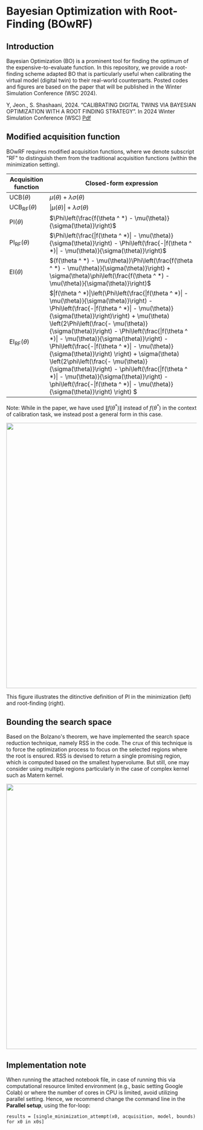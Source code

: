 # **Bayesian Optimization with Root-Finding (BOwRF)**

## Introduction
Bayesian Optimization (BO) is a prominent tool for finding the optimum of the expensive-to-evaluate function. In this repository, we provide a root-finding scheme adapted BO that is particularly useful when calibrating the virtual model (digital twin) to their real-world counterparts. Posted codes and figures are based on the paper that will be published in the Winter Simulation Conference (WSC 2024).

Y, Jeon., S. Shashaani,  2024. “CALIBRATING DIGITAL TWINS VIA BAYESIAN OPTIMIZATION WITH A ROOT FINDING STRATEGY”. In 2024 Winter Simulation Conference (WSC)
[Pdf](https://shashaani.wordpress.ncsu.edu/files/2024/05/wsc24-dt.pdf)

## Modified acquisition function
BOwRF requires modified acquisition functions, where we denote subscript "RF" to distinguish them from the traditional acquisition functions (within the minimization setting).

| Acquisition function | Closed-form expression |
|-----------------|-----------------|
| $\text{UCB}(\theta)$    | $\mu(\theta) + \lambda \sigma(\theta)$   |
| $\text{UCB}_{\text{RF}}(\theta)$    | $\|\mu(\theta)\| + \lambda \sigma(\theta)$   |
| $\text{PI}(\theta)$    | $\Phi\left(\frac{f(\theta ^ *) - \mu(\theta)}{\sigma(\theta)}\right)$  |
| $\text{PI}_{\text{RF}}(\theta)$    | $\Phi\left(\frac{\|f(\theta ^ *)\| - \mu(\theta)}{\sigma(\theta)}\right) - \Phi\left(\frac{-\|f(\theta ^ *)\| - \mu(\theta)}{\sigma(\theta)}\right)$  |
| $\text{EI}(\theta)$    | $(f(\theta ^ *) - \mu(\theta))\Phi\left(\frac{f(\theta ^ *) - \mu(\theta)}{\sigma(\theta)}\right) + \sigma(\theta)\phi\left(\frac{f(\theta ^ *) - \mu(\theta)}{\sigma(\theta)}\right)$  |
| $\text{EI}_{\text{RF}}(\theta)$    | $\|f(\theta ^ *)\|\left(\Phi\left(\frac{\|f(\theta ^ *)\| - \mu(\theta)}{\sigma(\theta)}\right) - \Phi\left(\frac{-\|f(\theta ^ *)\| - \mu(\theta)}{\sigma(\theta)}\right)\right) + \mu(\theta) \left(2\Phi\left(\frac{- \mu(\theta)}{\sigma(\theta)}\right)  - \Phi\left(\frac{\|f(\theta ^ *)\| - \mu(\theta)}{\sigma(\theta)}\right) - \Phi\left(\frac{-\|f(\theta ^ *)\| - \mu(\theta)}{\sigma(\theta)}\right) \right) + \sigma(\theta) \left(2\phi\left(\frac{- \mu(\theta)}{\sigma(\theta)}\right)  - \phi\left(\frac{\|f(\theta ^ *)\| - \mu(\theta)}{\sigma(\theta)}\right) - \phi\left(\frac{-\|f(\theta ^ *)\| - \mu(\theta)}{\sigma(\theta)}\right)  \right) $  |

Note: While in the paper, we have used $\|f(\theta ^ *)\|$ instead of $f(\theta ^ *)$ in the context of calibration task, we instead post a general form in this case.

<img src="./Figure/rf_improvement.png" width="700">

This figure illustrates the ditinctive definition of PI in the minimization (left) and root-finding (right).

## Bounding the search space
Based on the Bolzano's theorem, we have implemented the search space reduction technique, namely RSS in the code. The crux of this technique is to force the optimization process to focus on the selected regions where the root is ensured. RSS is devised to return a single promising region, which is computed based on the smallest hypervolume. But still, one may consider using multiple regions particularly in the case of complex kernel such as Matern kernel.

<img src="./Figure/Hypervolume5.png" width="700">

## Implementation note
When running the attached notebook file, in case of running this via computational resource limited environment (e.g., basic setting Google Colab) or where the number of cores in CPU is limited, avoid utilizing parallel setting. Hence, we recommend change the command line in the **Parallel setup**, using the for-loop:

```
results = [single_minimization_attempt(x0, acquisition, model, bounds) for x0 in x0s] 
